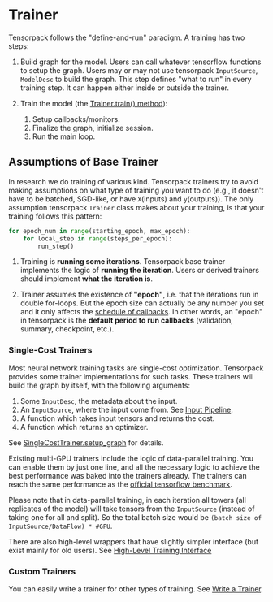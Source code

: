 
# Trainer

Tensorpack follows the "define-and-run" paradigm. A training has two steps:

1. Build graph for the model.
	Users can call whatever tensorflow functions to setup the graph.
	Users may or may not use tensorpack `InputSource`, `ModelDesc` to build the graph.
	This step defines "what to run" in every training step.
	It can happen either inside or outside the trainer.

2. Train the model (the [Trainer.train() method](http://tensorpack.readthedocs.io/en/latest/modules/train.html#tensorpack.train.Trainer.train)):

	1. Setup callbacks/monitors.
	2. Finalize the graph, initialize session.
	3. Run the main loop.


## Assumptions of Base Trainer

In research we do training of various kind.
Tensorpack trainers try to avoid making assumptions on what type of training
you want to do (e.g., it doesn't have to be batched, SGD-like, or have `X`(inputs) and `y`(outputs)).
The only assumption tensorpack `Trainer` class makes about your training, is that your training
follows this pattern:
```python
for epoch_num in range(starting_epoch, max_epoch):
	for local_step in range(steps_per_epoch):
		run_step()
```

1. Training is **running some iterations**.
Tensorpack base trainer implements the logic of __running the iteration__.
Users or derived trainers should implement __what the iteration is__.

2. Trainer assumes the existence of __"epoch"__, i.e. that the iterations run in double for-loops.
But the epoch size can actually be any number you set
and it only affects the [schedule of callbacks](extend/callback.html).
In other words, an "epoch" in tensorpack is the __default period to run callbacks__ (validation, summary, checkpoint, etc.).


### Single-Cost Trainers

Most neural network training tasks are single-cost optimization.
Tensorpack provides some trainer implementations for such tasks.
These trainers will build the graph by itself, with the following arguments:

1. Some `InputDesc`, the metadata about the input.
2. An `InputSource`, where the input come from. See [Input Pipeline](input-source.html).
3. A function which takes input tensors and returns the cost.
4. A function which returns an optimizer.

See [SingleCostTrainer.setup_graph](http://tensorpack.readthedocs.io/en/latest/modules/train.html#tensorpack.train.SingleCostTrainer.setup_graph)
for details.

Existing multi-GPU trainers include the logic of data-parallel training.
You can enable them by just one line, and all the necessary logic to achieve the best performance was baked into the trainers already.
The trainers can reach the same performance as the [official tensorflow benchmark](https://www.tensorflow.org/performance/benchmarks).

Please note that in data-parallel training, in each iteration all towers (all replicates of the model) will take
tensors from the `InputSource` (instead of taking one for all and split). So the total batch size
would be ``(batch size of InputSource/DataFlow) * #GPU``.

There are also high-level wrappers that have slightly simpler interface (but exist mainly for old users).
See [High-Level Training Interface](training-interface.html)

### Custom Trainers

You can easily write a trainer for other types of training.
See [Write a Trainer](extend/trainer.html).

